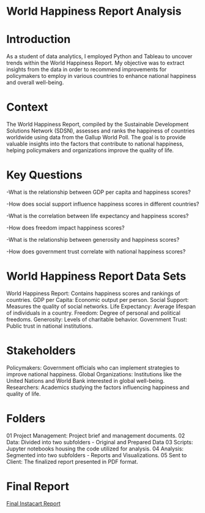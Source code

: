 # World Happiness Report Analysis

# Introduction
As a student of data analytics, I employed Python and Tableau to uncover trends within the World Happiness Report. My objective was to extract insights from the data in order to recommend improvements for policymakers to employ in various countries to enhance national happiness and overall well-being.

# Context
The World Happiness Report, compiled by the Sustainable Development Solutions Network (SDSN), assesses and ranks the happiness of countries worldwide using data from the Gallup World Poll. The goal is to provide valuable insights into the factors that contribute to national happiness, helping policymakers and organizations improve the quality of life.

# Key Questions
-What is the relationship between GDP per capita and happiness scores?

-How does social support influence happiness scores in different countries?

-What is the correlation between life expectancy and happiness scores?

-How does freedom impact happiness scores?

-What is the relationship between generosity and happiness scores?

-How does government trust correlate with national happiness scores?

# World Happiness Report Data Sets
World Happiness Report: Contains happiness scores and rankings of countries.
GDP per Capita: Economic output per person.
Social Support: Measures the quality of social networks.
Life Expectancy: Average lifespan of individuals in a country.
Freedom: Degree of personal and political freedoms.
Generosity: Levels of charitable behavior.
Government Trust: Public trust in national institutions.

# Stakeholders
Policymakers: Government officials who can implement strategies to improve national happiness.
Global Organizations: Institutions like the United Nations and World Bank interested in global well-being.
Researchers: Academics studying the factors influencing happiness and quality of life.

# Folders
01 Project Management: Project brief and management documents.
02 Data: Divided into two subfolders - Original and Prepared Data
03 Scripts: Jupyter notebooks housing the code utilized for analysis.
04 Analysis: Segmented into two subfolders - Reports and Visualizations.
05 Sent to Client: The finalized report presented in PDF format.



# Final Report

[Final Instacart Report](https://public.tableau.com/shared/QNRS6N7NC?:display_count=n&:origin=viz_share_link)

